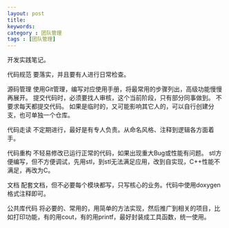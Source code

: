```yaml
---
layout: post
title: 
keywords: 
category : 团队管理
tags : [团队管理]
---
```

开发实践笔记。

<!-- more -->

代码规范
要落实，并且要有人进行日常检查。

源码管理
使用Git管理，编写对应使用手册，将最常用的步骤列出，高级功能慢慢再展开。
提交代码时，必须要找人审核，这个当前阶段，只有部分同事做到。
不要求每天都提交代码。
如果是临时的，又可能影响其它人的，可以自行创建分支，也可单独一个仓库。

代码走读
不定期进行，最好是有专人负责。从命名风格、注释到逻辑各方面着手。

代码重构
不轻易修改已运行正常的代码，如果出现重大Bug或性能有问题。
stl方便编写，但不方便调试，先用stl，到stl无法满足应用，改到自实现，C++性能不满足，再改为C。

文档
配套文档，但不必要每个模块都写，只写核心的业务。代码中使用doxygen格式注释即可。

公共库代码
将必要的、常用的，用简单的方法实现，然后推广到相关的项目，比如打印功能，有的用cout，有的用printf，最好封装成工具函数，统一使用。

